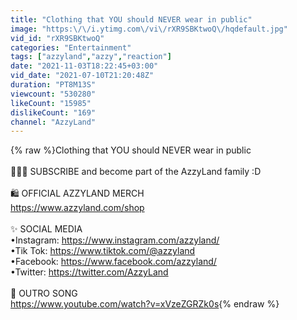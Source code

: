 ```yaml
---
title: "Clothing that YOU should NEVER wear in public"
image: "https:\/\/i.ytimg.com\/vi\/rXR9SBKtwoQ\/hqdefault.jpg"
vid_id: "rXR9SBKtwoQ"
categories: "Entertainment"
tags: ["azzyland","azzy","reaction"]
date: "2021-11-03T18:22:45+03:00"
vid_date: "2021-07-10T21:20:48Z"
duration: "PT8M13S"
viewcount: "530280"
likeCount: "15985"
dislikeCount: "169"
channel: "AzzyLand"
---
```

{% raw %}Clothing that YOU should NEVER wear in public<br /><br />👨‍👩‍👧 SUBSCRIBE and become part of the AzzyLand family :D <br /><br />🛍️ OFFICIAL AZZYLAND MERCH <br /><a rel="nofollow" target="blank" href="https://www.azzyland.com/shop">https://www.azzyland.com/shop</a><br /><br />✨ SOCIAL MEDIA<br />•Instagram: <a rel="nofollow" target="blank" href="https://www.instagram.com/azzyland/">https://www.instagram.com/azzyland/</a><br />•Tik Tok: <a rel="nofollow" target="blank" href="https://www.tiktok.com/@azzyland">https://www.tiktok.com/@azzyland</a><br />•Facebook: <a rel="nofollow" target="blank" href="https://www.facebook.com/azzyland/">https://www.facebook.com/azzyland/</a><br />•Twitter: <a rel="nofollow" target="blank" href="https://twitter.com/AzzyLand">https://twitter.com/AzzyLand</a><br /><br />🎵 OUTRO SONG<br /><a rel="nofollow" target="blank" href="https://www.youtube.com/watch?v=xVzeZGRZk0s">https://www.youtube.com/watch?v=xVzeZGRZk0s</a>{% endraw %}
